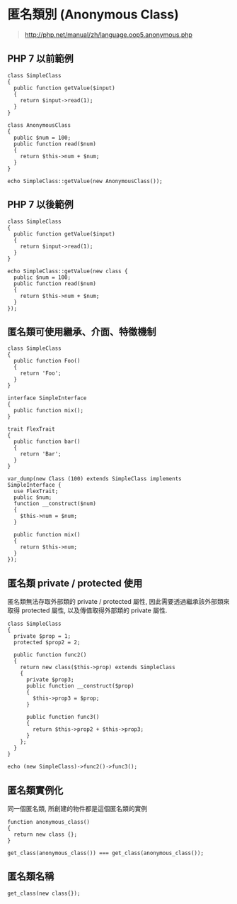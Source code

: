 # 匿名類別 (Anonymous Class)

> http://php.net/manual/zh/language.oop5.anonymous.php

## PHP 7 以前範例

````
class SimpleClass
{
  public function getValue($input)
  {
    return $input->read(1);
  }
}

class AnonymousClass
{
  public $num = 100;
  public function read($num)
  {
    return $this->num + $num;
  }
}

echo SimpleClass::getValue(new AnonymousClass());
````

## PHP 7 以後範例

````
class SimpleClass
{
  public function getValue($input)
  {
    return $input->read(1);
  }
}

echo SimpleClass::getValue(new class {
  public $num = 100;
  public function read($num)
  {
    return $this->num + $num;
  }
});
````

## 匿名類可使用繼承、介面、特徵機制

````
class SimpleClass
{
  public function Foo()
  {
    return 'Foo';
  }
}

interface SimpleInterface
{
  public function mix();
}

trait FlexTrait
{
  public function bar()
  {
    return 'Bar';
  }
}

var_dump(new Class (100) extends SimpleClass implements SimpleInterface {
  use FlexTrait;
  public $num;
  function __construct($num) 
  {
    $this->num = $num;
  }

  public function mix()
  {
    return $this->num;
  }
});
````

## 匿名類 private / protected 使用

匿名類無法存取外部類的 private / protected 屬性,
因此需要透過繼承該外部類來取得 protected 屬性,
以及傳值取得外部類的 private 屬性.

````
class SimpleClass
{
  private $prop = 1;
  protected $prop2 = 2;

  public function func2()
  {
    return new class($this->prop) extends SimpleClass
    {
      private $prop3;
      public function __construct($prop)
      {
        $this->prop3 = $prop;
      }

      public function func3()
      {
        return $this->prop2 + $this->prop3;
      }
    };
  }
}

echo (new SimpleClass)->func2()->func3();
````

## 匿名類實例化

同一個匿名類, 所創建的物件都是這個匿名類的實例

````
function anonymous_class()
{
  return new class {};
}

get_class(anonymous_class()) === get_class(anonymous_class());
````

## 匿名類名稱

````
get_class(new class{});
````
